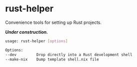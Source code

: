 # rust-helper

Convenience tools for setting up Rust projects.

***Under construction.***

```bash
usage: rust-helper [options]

Options:
--dev         Drop directly into a Rust development shell
--make-nix    Dump template shell.nix file

```

